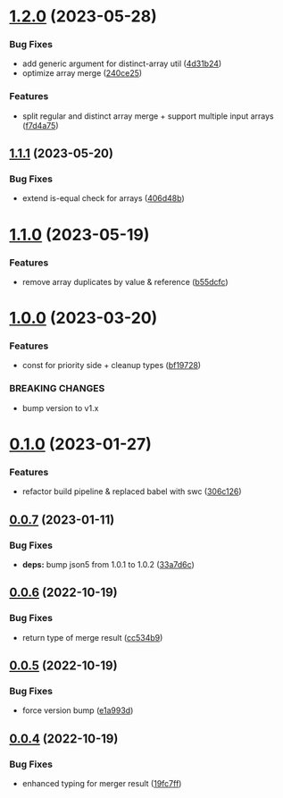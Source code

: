 # [1.2.0](https://github.com/Tada5hi/smob/compare/v1.1.1...v1.2.0) (2023-05-28)


### Bug Fixes

* add generic argument for distinct-array util ([4d31b24](https://github.com/Tada5hi/smob/commit/4d31b24e0ca63f54b538d58eb0683a36170269ce))
* optimize array merge ([240ce25](https://github.com/Tada5hi/smob/commit/240ce2577eb99ee12fb9186b2f41fddb610cf3c0))


### Features

* split regular and distinct array merge + support multiple input arrays ([f7d4a75](https://github.com/Tada5hi/smob/commit/f7d4a757e22523ca3a74c1008f78cc12813ee341))

## [1.1.1](https://github.com/Tada5hi/smob/compare/v1.1.0...v1.1.1) (2023-05-20)


### Bug Fixes

* extend is-equal check for arrays ([406d48b](https://github.com/Tada5hi/smob/commit/406d48bc43db99ed7f7b46f56a1d2a948de3ade4))

# [1.1.0](https://github.com/Tada5hi/smob/compare/v1.0.0...v1.1.0) (2023-05-19)


### Features

* remove array duplicates by value & reference ([b55dcfc](https://github.com/Tada5hi/smob/commit/b55dcfc15c28fbec2d7d53654f70af0e888824fd))

# [1.0.0](https://github.com/Tada5hi/smob/compare/v0.1.0...v1.0.0) (2023-03-20)


### Features

* const for priority side + cleanup types ([bf19728](https://github.com/Tada5hi/smob/commit/bf1972895066af4c7d33acbc04e7670f6b926794))


### BREAKING CHANGES

* bump version to v1.x

# [0.1.0](https://github.com/Tada5hi/smob/compare/v0.0.7...v0.1.0) (2023-01-27)


### Features

* refactor build pipeline & replaced babel with swc ([306c126](https://github.com/Tada5hi/smob/commit/306c1268cd22e27c12cc5457e15640de71caab46))

## [0.0.7](https://github.com/Tada5hi/smob/compare/v0.0.6...v0.0.7) (2023-01-11)


### Bug Fixes

* **deps:** bump json5 from 1.0.1 to 1.0.2 ([33a7d6c](https://github.com/Tada5hi/smob/commit/33a7d6c7dedcde7010179e25a683847fc63c25cb))

## [0.0.6](https://github.com/Tada5hi/smob/compare/v0.0.5...v0.0.6) (2022-10-19)


### Bug Fixes

* return type of merge result ([cc534b9](https://github.com/Tada5hi/smob/commit/cc534b960aeaae33f34d42e5bd0f172078f80efa))

## [0.0.5](https://github.com/Tada5hi/smob/compare/v0.0.4...v0.0.5) (2022-10-19)


### Bug Fixes

* force version bump ([e1a993d](https://github.com/Tada5hi/smob/commit/e1a993d695566e778cb545ad6278677626b4d311))

## [0.0.4](https://github.com/Tada5hi/smob/compare/v0.0.3...v0.0.4) (2022-10-19)


### Bug Fixes

* enhanced typing for merger result ([19fc7ff](https://github.com/Tada5hi/smob/commit/19fc7ff9766bcf901dfa319f6e7bb07fa6dd068f))
